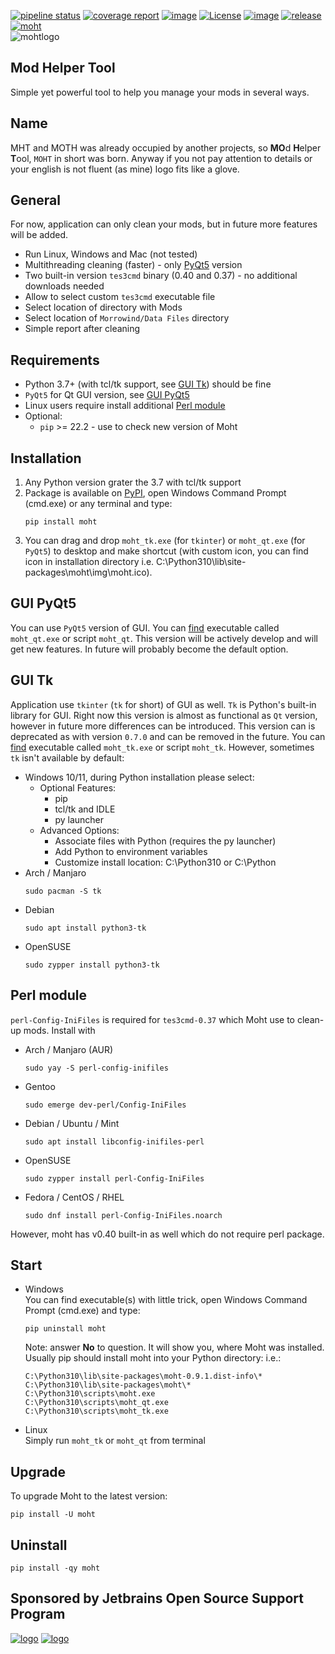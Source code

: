 [![pipeline status](https://gitlab.com/modding-openmw/modhelpertool/badges/main/pipeline.svg)](https://gitlab.com/modding-openmw/modhelpertool/-/commits/main)
[![coverage report](https://gitlab.com/modding-openmw/modhelpertool/badges/main/coverage.svg)](https://gitlab.com/modding-openmw/modhelpertool/-/commits/main)
[![image](https://img.shields.io/badge/pypi-v0.9.1-blue.svg)](https://pypi.org/project/moht/)
[![License](https://img.shields.io/badge/License-GPLv3-blue.svg)](./LICENSE.md)
[![image](https://img.shields.io/badge/python-3.7%20%7C%203.8%20%7C%203.9%20%7C%203.10%20%7C%203.11-blue.svg)](https://gitlab.com/modding-openmw/modhelpertool)
[![release](https://gitlab.com/modding-openmw/modhelpertool/-/badges/release.svg)](https://gitlab.com/modding-openmw/modhelpertool/-/releases)
[![moht](https://snyk.io/advisor/python/moht/badge.svg)](https://snyk.io/advisor/python/moht)  
![mohtlogo](https://i.imgur.com/gJoB1Dv.png)  

## Mod Helper Tool
Simple yet powerful tool to help you manage your mods in several ways.

## Name
MHT and MOTH was already occupied by another projects, so **MO**d **H**elper **T**ool, `MOHT` in short was born. 
Anyway if you not pay attention to details or your english is not fluent (as mine) logo fits like a glove. 

## General
For now, application can only clean your mods, but in future more features will be added.

* Run Linux, Windows and Mac (not tested)
* Multithreading cleaning (faster) - only [PyQt5](#gui-pyqt5) version
* Two built-in version `tes3cmd` binary (0.40 and 0.37) - no additional downloads needed
* Allow to select custom `tes3cmd` executable file
* Select location of directory with Mods
* Select location of `Morrowind/Data Files` directory
* Simple report after cleaning

## Requirements
* Python 3.7+ (with tcl/tk support, see [GUI Tk](#gui-tk)) should be fine
* `PyQt5` for Qt GUI version, see [GUI PyQt5](#gui-pyqt5)
* Linux users require install additional [Perl module](#perl-module)
* Optional:
  * `pip` >= 22.2 - use to check new version of Moht

## Installation
1. Any Python version grater the 3.7 with tcl/tk support
2. Package is available on [PyPI](https://pypi.org/project/moht/), open Windows Command Prompt (cmd.exe) or any terminal and type:
   ```shell
   pip install moht
   ```
3. You can drag and drop `moht_tk.exe` (for `tkinter`) or `moht_qt.exe` (for `PyQt5`) to desktop and make shortcut (with custom icon, you can find icon in installation 
directory i.e. C:\Python310\lib\site-packages\moht\img\moht.ico).

## GUI PyQt5
You can use `PyQt5` version of GUI. You can [find](#start) executable called `moht_qt.exe` or script `moht_qt`.
This version will be actively develop and will get new features. In future will probably become the default option.

## GUI Tk
Application use `tkinter` (`tk` for short) of GUI as well. `Tk` is Python's built-in library for GUI. 
Right now this version is almost as functional as `Qt` version, however in future more differences can be introduced. 
This version can is deprecated as with version `0.7.0` and can be removed in the future. 
You can [find](#start) executable called `moht_tk.exe` or script `moht_tk`. However, sometimes `tk` isn't available by default:
  * Windows 10/11, during Python installation please select:  
    * Optional Features:
      * pip
      * tcl/tk and IDLE
      * py launcher
    * Advanced Options:
      * Associate files with Python (requires the py launcher)
      * Add Python to environment variables
      * Customize install location: C:\Python310 or C:\Python
  * Arch / Manjaro
    ```shell
    sudo pacman -S tk
    ```
  * Debian
    ```shell
    sudo apt install python3-tk
    ``` 
  * OpenSUSE
    ```shell
    sudo zypper install python3-tk
    ```

## Perl module
`perl-Config-IniFiles` is required for `tes3cmd-0.37` which Moht use to clean-up mods. Install with
  * Arch / Manjaro (AUR)
    ```shell
    sudo yay -S perl-config-inifiles
    ```
  * Gentoo
    ```shell
    sudo emerge dev-perl/Config-IniFiles
    ```
  * Debian / Ubuntu / Mint
    ```shell
    sudo apt install libconfig-inifiles-perl
    ``` 
  * OpenSUSE
    ```shell
    sudo zypper install perl-Config-IniFiles
    ```
  * Fedora / CentOS / RHEL
    ```shell
    sudo dnf install perl-Config-IniFiles.noarch
    ```
However, moht has v0.40 built-in as well which do not require perl package.

## Start
* Windows  
  You can find executable(s) with little trick, open Windows Command Prompt (cmd.exe) and type:
  ```shell
  pip uninstall moht
  ```
  Note: answer **No** to question. It will show you, where Moht was installed. Usually pip should install moht into your Python directory: i.e.:
  ``` 
  C:\Python310\lib\site-packages\moht-0.9.1.dist-info\*
  C:\Python310\lib\site-packages\moht\*
  C:\Python310\scripts\moht.exe
  C:\Python310\scripts\moht_qt.exe
  C:\Python310\scripts\moht_tk.exe
  ```
* Linux  
  Simply run `moht_tk` or `moht_qt` from terminal

## Upgrade
To upgrade Moht to the latest version:
```shell
pip install -U moht
```

## Uninstall
```shell
pip install -qy moht
```

## Sponsored by Jetbrains Open Source Support Program
[![logo](https://resources.jetbrains.com/storage/products/company/brand/logos/PyCharm.svg)](https://jb.gg/OpenSourceSupport)
[![logo](https://resources.jetbrains.com/storage/products/company/brand/logos/jb_beam.svg)](https://jb.gg/OpenSourceSupport)

